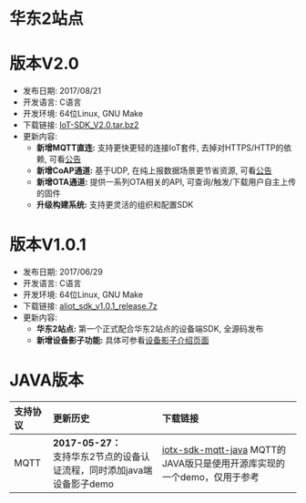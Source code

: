 华东2站点
=========

# 版本V2.0

- 发布日期: 2017/08/21
- 开发语言: C语言
- 开发环境: 64位Linux, GNU Make
- 下载链接: [IoT-SDK_V2.0.tar.bz2](http://aliyun-iot.oss-cn-hangzhou.aliyuncs.com/iot-sdk-c/IoT-SDK_V2.0.tar.bz2)
- 更新内容:
    - **新增MQTT直连:** 支持更快更轻的连接IoT套件, 去掉对HTTPS/HTTP的依赖, 可看[公告](https://help.aliyun.com/document_detail/57164.html?spm=5176.doc53930.6.638.LNVRIp)
    - **新增CoAP通道:** 基于UDP, 在纯上报数据场景更节省资源, 可看[公告](https://help.aliyun.com/document_detail/57566.html?spm=5176.doc57164.6.637.tXyBoU)
    - **新增OTA通道:** 提供一系列OTA相关的API, 可查询/触发/下载用户自主上传的固件
    - **升级构建系统:** 支持更灵活的组织和配置SDK


# 版本V1.0.1

- 发布日期: 2017/06/29
- 开发语言: C语言
- 开发环境: 64位Linux, GNU Make
- 下载链接: [aliot_sdk_v1.0.1_release.7z](http://aliyun-iot.oss-cn-hangzhou.aliyuncs.com/iot-sdk-c/aliot_sdk_v1.0.1_release.7z)
- 更新内容:
    - **华东2站点:** 第一个正式配合华东2站点的设备端SDK, 全源码发布
    - **新增设备影子功能:** 具体可参看[设备影子介绍页面](https://help.aliyun.com/document_detail/53930.html)

# JAVA版本

| 支持协议 | 更新历史 | 下载链接 |
|:-------|:-------|:-------|
| MQTT | **2017-05-27：**<br/>支持华东2节点的设备认证流程，同时添加java端设备影子demo|[iotx-sdk-mqtt-java](http://aliyun-iot.oss-cn-hangzhou.aliyuncs.com/iotx-sdk-java/iotx-sdk-mqtt-java-20170526.zip "iotx-sdk-mqtt-java") MQTT的JAVA版只是使用开源库实现的一个demo，仅用于参考|

